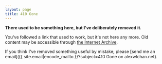 ```yaml
---
layout: page
title: 410 Gone
---
```


**There used to be something here, but I've deliberately removed it.**

You've followed a link that used to work, but it's not here any more.
Old content may be accessible through [the Internet Archive](https://archive.org/).

If you think I've removed something useful by mistake, please [send me an email]({{ site.email|encode_mailto }}?subject=410 Gone on alexwlchan.net).

